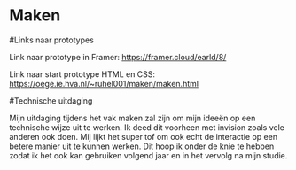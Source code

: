 # Maken

#Links naar prototypes

Link naar prototype in Framer: https://framer.cloud/earld/8/

Link naar start prototype HTML en CSS: https://oege.ie.hva.nl/~ruhel001/maken/maken.html

#Technische uitdaging

Mijn uitdaging tijdens het vak maken zal zijn om mijn ideeën op een technische wijze uit te werken. Ik deed dit voorheen met invision zoals vele anderen ook doen. Mij lijkt het super tof om ook echt de interactie op een betere manier uit te kunnen werken. Dit hoop ik onder de knie te hebben zodat ik het ook kan gebruiken volgend jaar en in het vervolg na mijn studie. 
